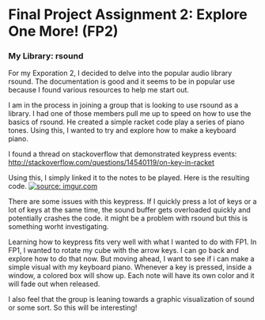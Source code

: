 # Final Project Assignment 2: Explore One More! (FP2) 

### My Library: rsound

For my Exporation 2, I decided to delve into the popular audio library rsound.  The documentation is good and it seems to be in popular use because I found various resources to help me start out.

I am in the process in joining a group that is looking to use rsound as a library.  I had one of those members pull me up to speed on how to use the basics of rsound.  He created a simple racket code play a series of piano tones.  Using this, I wanted to try and explore how to make a keyboard piano.

I found a thread on stackoverflow that demonstrated keypress events:
http://stackoverflow.com/questions/14540119/on-key-in-racket

Using this, I simply linked it to the notes to be played.  Here is the resulting code.
<a href="http://imgur.com/S99dlLf"><img src="http://i.imgur.com/S99dlLf.png" title="source: imgur.com" /></a>

There are some issues with this keypress.  If I quickly press a lot of keys or a lot of keys at the same time, the sound buffer gets overloaded quickly and potentially crashes the code.  it might be a problem with rsound but this is something worht investigating.

Learning how to keypress fits very well with what I wanted to do with FP1.  In FP1, I wanted to rotate my cube with the arrow keys.  I can go back and explore how to do that now.  But moving ahead, I want to see if i can make a simple visual with my keyboard piano.  Whenever a key is pressed, inside a window, a colored box will show up.  Each note will have its own color and it will fade out when released.

I also feel that the group is leaning towards a graphic visualization of sound or some sort.  So this will be interesting!
